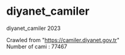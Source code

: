 # diyanet_camiler
diyanet_camiler 2023 <br />

Crawled from "https://camiler.diyanet.gov.tr"  <br />
Number of cami : 77467 
